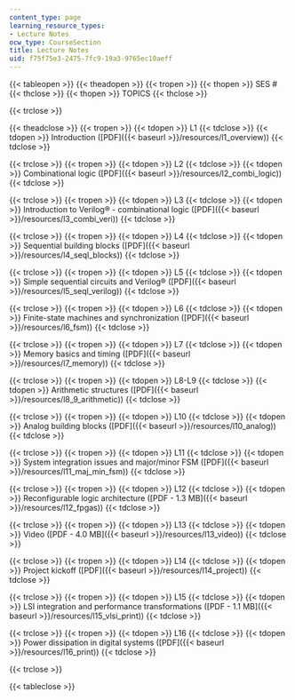 ```yaml
---
content_type: page
learning_resource_types:
- Lecture Notes
ocw_type: CourseSection
title: Lecture Notes
uid: f75f75e3-2475-7fc9-19a3-9765ec10aeff
---
```


{{< tableopen >}}
{{< theadopen >}}
{{< tropen >}}
{{< thopen >}}
SES #
{{< thclose >}}
{{< thopen >}}
TOPICS
{{< thclose >}}

{{< trclose >}}

{{< theadclose >}}
{{< tropen >}}
{{< tdopen >}}
L1
{{< tdclose >}}
{{< tdopen >}}
Introduction ([PDF]({{< baseurl >}}/resources/l1_overview))
{{< tdclose >}}

{{< trclose >}}
{{< tropen >}}
{{< tdopen >}}
L2
{{< tdclose >}}
{{< tdopen >}}
Combinational logic ([PDF]({{< baseurl >}}/resources/l2_combi_logic))
{{< tdclose >}}

{{< trclose >}}
{{< tropen >}}
{{< tdopen >}}
L3
{{< tdclose >}}
{{< tdopen >}}
Introduction to Verilog® - combinational logic ([PDF]({{< baseurl >}}/resources/l3_combi_veri))
{{< tdclose >}}

{{< trclose >}}
{{< tropen >}}
{{< tdopen >}}
L4
{{< tdclose >}}
{{< tdopen >}}
Sequential building blocks ([PDF]({{< baseurl >}}/resources/l4_seql_blocks))
{{< tdclose >}}

{{< trclose >}}
{{< tropen >}}
{{< tdopen >}}
L5
{{< tdclose >}}
{{< tdopen >}}
Simple sequential circuits and Verilog® ([PDF]({{< baseurl >}}/resources/l5_seql_verilog))
{{< tdclose >}}

{{< trclose >}}
{{< tropen >}}
{{< tdopen >}}
L6
{{< tdclose >}}
{{< tdopen >}}
Finite-state machines and synchronization ([PDF]({{< baseurl >}}/resources/l6_fsm))
{{< tdclose >}}

{{< trclose >}}
{{< tropen >}}
{{< tdopen >}}
L7
{{< tdclose >}}
{{< tdopen >}}
Memory basics and timing ([PDF]({{< baseurl >}}/resources/l7_memory))
{{< tdclose >}}

{{< trclose >}}
{{< tropen >}}
{{< tdopen >}}
L8-L9
{{< tdclose >}}
{{< tdopen >}}
Arithmetic structures ([PDF]({{< baseurl >}}/resources/l8_9_arithmetic))
{{< tdclose >}}

{{< trclose >}}
{{< tropen >}}
{{< tdopen >}}
L10
{{< tdclose >}}
{{< tdopen >}}
Analog building blocks ([PDF]({{< baseurl >}}/resources/l10_analog))
{{< tdclose >}}

{{< trclose >}}
{{< tropen >}}
{{< tdopen >}}
L11
{{< tdclose >}}
{{< tdopen >}}
System integration issues and major/minor FSM ([PDF]({{< baseurl >}}/resources/l11_maj_min_fsm))
{{< tdclose >}}

{{< trclose >}}
{{< tropen >}}
{{< tdopen >}}
L12
{{< tdclose >}}
{{< tdopen >}}
Reconfigurable logic architecture ([PDF - 1.3 MB]({{< baseurl >}}/resources/l12_fpgas))
{{< tdclose >}}

{{< trclose >}}
{{< tropen >}}
{{< tdopen >}}
L13
{{< tdclose >}}
{{< tdopen >}}
Video ([PDF - 4.0 MB]({{< baseurl >}}/resources/l13_video))
{{< tdclose >}}

{{< trclose >}}
{{< tropen >}}
{{< tdopen >}}
L14
{{< tdclose >}}
{{< tdopen >}}
Project kickoff ([PDF]({{< baseurl >}}/resources/l14_project))
{{< tdclose >}}

{{< trclose >}}
{{< tropen >}}
{{< tdopen >}}
L15
{{< tdclose >}}
{{< tdopen >}}
LSI integration and performance transformations ([PDF - 1.1 MB]({{< baseurl >}}/resources/l15_vlsi_print))
{{< tdclose >}}

{{< trclose >}}
{{< tropen >}}
{{< tdopen >}}
L16
{{< tdclose >}}
{{< tdopen >}}
Power dissipation in digital systems ([PDF]({{< baseurl >}}/resources/l16_print))
{{< tdclose >}}

{{< trclose >}}

{{< tableclose >}}